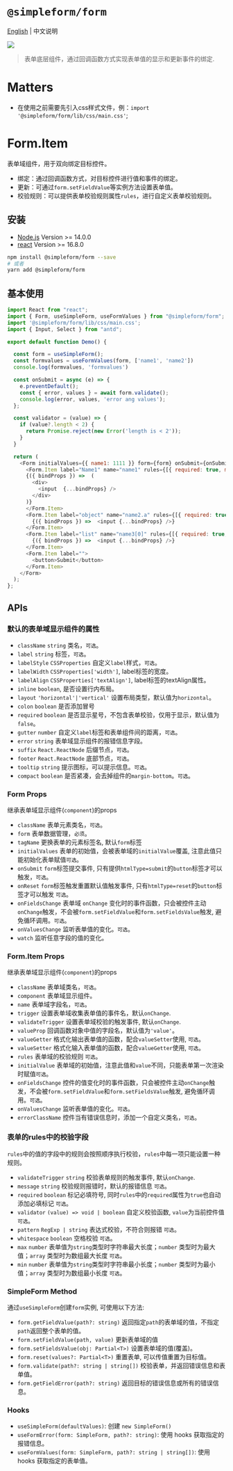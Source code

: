 # `@simpleform/form`

[English](./README.md) | 中文说明

[![](https://img.shields.io/badge/version-2.0.13-green)](https://www.npmjs.com/package/@simpleform/form)

> 表单底层组件，通过回调函数方式实现表单值的显示和更新事件的绑定.

# Matters
 - 在使用之前需要先引入css样式文件，例：`import '@simpleform/form/lib/css/main.css'`;

# Form.Item

表单域组件，用于双向绑定目标控件。

- 绑定：通过回调函数方式，对目标控件进行值和事件的绑定。
- 更新：可通过`form.setFieldValue`等实例方法设置表单值。
- 校验规则：可以提供表单校验规则属性`rules`，进行自定义表单校验规则。

## 安装
- [Node.js](https://nodejs.org/en/) Version >= 14.0.0
- [react](https://react.docschina.org/) Version >= 16.8.0
```bash
npm install @simpleform/form --save
# 或者
yarn add @simpleform/form
```

## 基本使用

```javascript
import React from "react";
import { Form, useSimpleForm, useFormValues } from "@simpleform/form";
import '@simpleform/form/lib/css/main.css';
import { Input, Select } from "antd";

export default function Demo() {

  const form = useSimpleForm();
  const formvalues = useFormValues(form, ['name1', 'name2'])
  console.log(formvalues, 'formvalues')

  const onSubmit = async (e) => {
    e.preventDefault();
    const { error, values } = await form.validate();
    console.log(error, values, 'error ang values');
  };

  const validator = (value) => {
    if (value?.length < 2) {
      return Promise.reject(new Error('length is < 2'));
    }
  }

  return (
    <Form initialValues={{ name1: 1111 }} form={form} onSubmit={onSubmit}>
      <Form.Item label="Name1" name="name1" rules={[{ required: true, message: 'name1 is Empty' }, { validator: validator, message: 'validator error' }]}>
      {({ bindProps }) =>  (
        <div>
          <input  {...bindProps} />
        </div>
      )}
      </Form.Item>
      <Form.Item label="object" name="name2.a" rules={[{ required: true, message: 'name2.a is empty' }]}>
        {({ bindProps }) =>  <input {...bindProps} />}
      </Form.Item>
      <Form.Item label="list" name="name3[0]" rules={[{ required: true, message: 'name3[0] is empty' }]}>
        {({ bindProps }) =>  <input {...bindProps} />}
      </Form.Item>
      <Form.Item label="">
        <button>Submit</button>
      </Form.Item>
    </Form>
  );
};
```
## APIs

### 默认的表单域显示组件的属性
- `className` `string` 类名，`可选`。
- `label` `string` 标签，`可选`。
- `labelStyle` `CSSProperties` 自定义`label`样式，`可选`。
- `labelWidth` `CSSProperties['width']`, label标签的宽度。
- `labelAlign` `CSSProperties['textAlign']`, label标签的textAlign属性。
- `inline` `boolean`, 是否设置行内布局。
- `layout` `'horizontal'|'vertical'` 设置布局类型，默认值为`horizontal`。
- `colon` `boolean` 是否添加冒号
- `required` `boolean` 是否显示星号，不包含表单校验，仅用于显示，默认值为`false`。
- `gutter` `number` 自定义`label`标签和表单组件间的距离，`可选`。
- `error` `string` 表单域显示组件的报错信息字段。
- `suffix` `React.ReactNode` 后缀节点，`可选`。
- `footer` `React.ReactNode` 底部节点，`可选`。
- `tooltip` `string` 提示图标，可以提示信息。`可选`。
- `compact` `boolean` 是否紧凑，会去掉组件的`margin-bottom`。`可选`。

### Form Props
继承表单域显示组件(`component`)的props

- `className` 表单元素类名，`可选`。
- `form` 表单数据管理，`必须`。
- `tagName` 更换表单的元素标签名, 默认`form`标签
- `initialValues` 表单的初始值，会被表单域的`initialValue`覆盖, 注意此值只能初始化表单赋值`可选`。
- `onSubmit` `form`标签提交事件, 只有提供`htmlType=submit`的`button`标签才可以触发，`可选`。
- `onReset` `form`标签触发重置默认值触发事件, 只有`htmlType=reset`的`button`标签才可以触发 `可选`。
- `onFieldsChange` 表单域 `onChange` 变化时的事件函数，只会被控件主动`onChange`触发，不会被`form.setFieldValue`和`form.setFieldsValue`触发, 避免循环调用。`可选`。
- `onValuesChange` 监听表单值的变化。`可选`。
- `watch` 监听任意字段的值的变化。


### Form.Item Props
继承表单域显示组件(`component`)的props

- `className` 表单域类名，`可选`。
- `component` 表单域显示组件。
- `name` 表单域字段名，`可选`。
- `trigger` 设置表单域收集表单值的事件名，默认`onChange`.
- `validateTrigger` 设置表单域校验的触发事件, 默认`onChange`.
- `valueProp` 回调函数对象中值的字段名，默认值为`'value'`。
- `valueGetter` 格式化输出表单值的函数，配合`valueSetter`使用, `可选`。
- `valueSetter` 格式化输入表单值的函数，配合`valueGetter`使用, `可选`。
- `rules` 表单域的校验规则 `可选`。
- `initialValue` 表单域的初始值，注意此值和`value`不同，只能表单第一次渲染时赋值`可选`。
- `onFieldsChange` 控件的值变化时的事件函数，只会被控件主动`onChange`触发，不会被`form.setFieldValue`和`form.setFieldsValue`触发, 避免循环调用。`可选`。
- `onValuesChange` 监听表单值的变化。`可选`。
- `errorClassName` 控件当有错误信息时，添加一个自定义类名，`可选`。

### 表单的rules中的校验字段
`rules`中的值的字段中的规则会按照顺序执行校验，`rules`中每一项只能设置一种规则。
- `validateTrigger` `string` 校验表单规则的触发事件, 默认`onChange`.
- `message` `string` 校验规则报错时，默认的报错信息 `可选`。
- `required` `boolean` 标记必填符号, 同时`rules`中的`required`属性为`true`也自动添加必填标记 `可选`。
- `validator` `(value) => void | boolean` 自定义校验函数, `value`为当前控件值 `可选`。
- `pattern` `RegExp | string` 表达式校验，不符合则报错 `可选`。
- `whitespace` `boolean` 空格校验 `可选`。
- `max` `number` 表单值为`string`类型时字符串最大长度；`number` 类型时为最大值；`array` 类型时为数组最大长度 `可选`。
- `min` `number` 表单值为`string`类型时字符串最小长度；`number` 类型时为最小值；`array` 类型时为数组最小长度 `可选`。

### SimpleForm Method
 通过`useSimpleForm`创建`form`实例, 可使用以下方法:
- `form.getFieldValue(path?: string)` 返回指定`path`的表单域的值，不指定`path`返回整个表单的值。
- `form.setFieldValue(path, value)` 更新表单域的值
- `form.setFieldsValue(obj: Partial<T>)` 设置表单域的值(覆盖)。
- `form.reset(values?: Partial<T>)` 重置表单, 可以传值重置为目标值。
- `form.validate(path?: string | string[])` 校验表单，并返回错误信息和表单值。
- `form.getFieldError(path?: string)` 返回目标的错误信息或所有的错误信息。

### Hooks

- `useSimpleForm(defaultValues)`: 创建 `new SimpleForm()`
- `useFormError(form: SimpleForm, path?: string)`: 使用 hooks 获取指定的报错信息。
- `useFormValues(form: SimpleForm, path?: string | string[])`: 使用 hooks 获取指定的表单值。